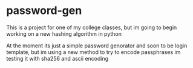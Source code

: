 # password-gen
This is a project for one of my college classes, but im going to begin working on a new hashing algorithm in python 

At the moment its just a simple password genorator and soon to be login template, but im using a new method to try to encode passphrases
im testing it with sha256 and ascii encoding
